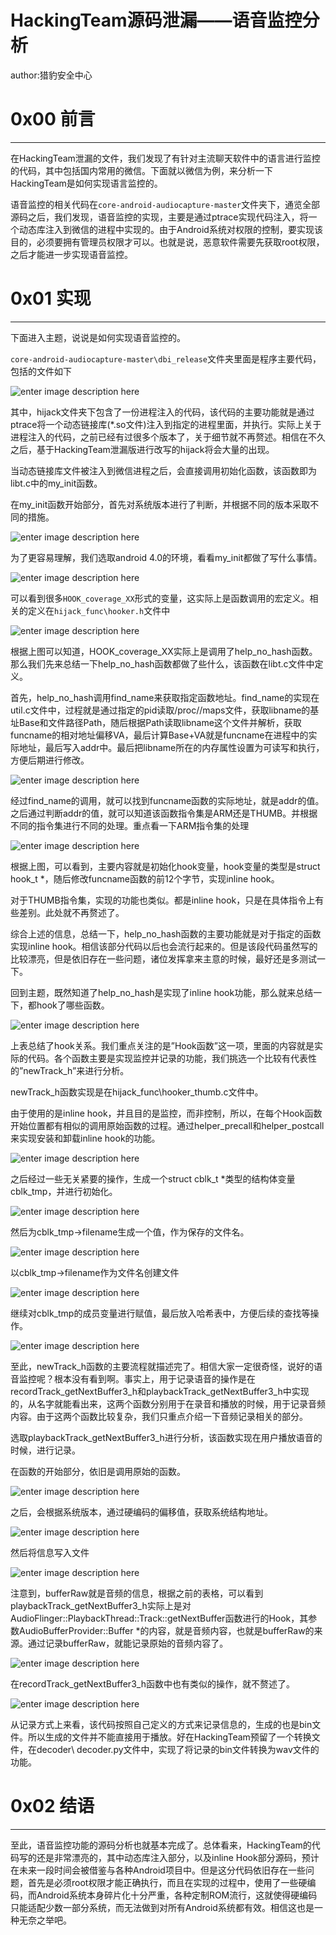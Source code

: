 # HackingTeam源码泄漏——语音监控分析

author:猎豹安全中心

0x00 前言
=======

* * *

在HackingTeam泄漏的文件，我们发现了有针对主流聊天软件中的语言进行监控的代码，其中包括国内常用的微信。下面就以微信为例，来分析一下HackingTeam是如何实现语言监控的。

语音监控的相关代码在`core-android-audiocapture-master`文件夹下，通览全部源码之后，我们发现，语音监控的实现，主要是通过ptrace实现代码注入，将一个动态库注入到微信的进程中实现的。由于Android系统对权限的控制，要实现该目的，必须要拥有管理员权限才可以。也就是说，恶意软件需要先获取root权限，之后才能进一步实现语音监控。

0x01 实现
=======

* * *

下面进入主题，说说是如何实现语音监控的。

`core-android-audiocapture-master\dbi_release`文件夹里面是程序主要代码，包括的文件如下

![enter image description here](http://drops.javaweb.org/uploads/images/fe675f5553428eafa6529022df209856fce741d5.jpg)

其中，hijack文件夹下包含了一份进程注入的代码，该代码的主要功能就是通过ptrace将一个动态链接库(*.so文件)注入到指定的进程里面，并执行。实际上关于进程注入的代码，之前已经有过很多个版本了，关于细节就不再赘述。相信在不久之后，基于HackingTeam泄漏版进行改写的hijack将会大量的出现。

当动态链接库文件被注入到微信进程之后，会直接调用初始化函数，该函数即为libt.c中的my_init函数。

在my_init函数开始部分，首先对系统版本进行了判断，并根据不同的版本采取不同的措施。

![enter image description here](http://drops.javaweb.org/uploads/images/2c7ac6cf5160a72c296a4fc0ba8aeafa46bc4dfa.jpg)

为了更容易理解，我们选取android 4.0的环境，看看my_init都做了写什么事情。

![enter image description here](http://drops.javaweb.org/uploads/images/5dcefcff6a3d0c2fa2efc6ef5c406d57e3c2d628.jpg)

可以看到很多`HOOK_coverage_XX`形式的变量，这实际上是函数调用的宏定义。相关的定义在`hijack_func\hooker.h`文件中

![enter image description here](http://drops.javaweb.org/uploads/images/5a82c08f10e20a00d4ed1abf69c2b16dd9328c68.jpg)

根据上图可以知道，HOOK_coverage_XX实际上是调用了help_no_hash函数。那么我们先来总结一下help_no_hash函数都做了些什么，该函数在libt.c文件中定义。

首先，help_no_hash调用find_name来获取指定函数地址。find_name的实现在util.c文件中，过程就是通过指定的pid读取/proc//maps文件，获取libname的基址Base和文件路径Path，随后根据Path读取libname这个文件并解析，获取funcname的相对地址偏移VA，最后计算Base+VA就是funcname在进程中的实际地址，最后写入addr中。最后把libname所在的内存属性设置为可读写和执行，方便后期进行修改。

![enter image description here](http://drops.javaweb.org/uploads/images/e4884d17e8c2b5cc43a311d1e9bd6491cf157c77.jpg)

经过find_name的调用，就可以找到funcname函数的实际地址，就是addr的值。之后通过判断addr的值，就可以知道该函数指令集是ARM还是THUMB。并根据不同的指令集进行不同的处理。重点看一下ARM指令集的处理

![enter image description here](http://drops.javaweb.org/uploads/images/0756a07efa732a10c951d8257684ff1722d17cf2.jpg)

根据上图，可以看到，主要内容就是初始化hook变量，hook变量的类型是struct hook_t *，随后修改funcname函数的前12个字节，实现inline hook。

对于THUMB指令集，实现的功能也类似。都是inline hook，只是在具体指令上有些差别。此处就不再赘述了。

综合上述的信息，总结一下，help_no_hash函数的主要功能就是对于指定的函数实现inline hook。相信该部分代码以后也会流行起来的。但是该段代码虽然写的比较漂亮，但是依旧存在一些问题，诸位发挥拿来主意的时候，最好还是多测试一下。

回到主题，既然知道了help_no_hash是实现了inline hook功能，那么就来总结一下，都hook了哪些函数。

![enter image description here](http://drops.javaweb.org/uploads/images/dc078e20aef2430580e098c443ac51cbcaafdede.jpg)

上表总结了hook关系。我们重点关注的是”Hook函数”这一项，里面的内容就是实际的代码。各个函数主要是实现监控并记录的功能，我们挑选一个比较有代表性的”newTrack_h”来进行分析。

newTrack_h函数实现是在hijack_func\hooker_thumb.c文件中。

由于使用的是inline hook，并且目的是监控，而非控制，所以，在每个Hook函数开始位置都有相似的调用原始函数的过程。通过helper_precall和helper_postcall来实现安装和卸载inline hook的功能。

![enter image description here](http://drops.javaweb.org/uploads/images/a88b58ee6cb649aa67b8523bab541500532ba9f2.jpg)

之后经过一些无关紧要的操作，生成一个struct cblk_t *类型的结构体变量cblk_tmp，并进行初始化。

![enter image description here](http://drops.javaweb.org/uploads/images/1522a868dd9a0b04337391d3ac24badb54cb2bec.jpg)

然后为cblk_tmp->filename生成一个值，作为保存的文件名。

![enter image description here](http://drops.javaweb.org/uploads/images/485bcc70f36767b7c366497f9a575c7f75925ff6.jpg)

以cblk_tmp->filename作为文件名创建文件

![enter image description here](http://drops.javaweb.org/uploads/images/2d4ffb9317d23a4cffaff1c15703db5e9b41acb5.jpg)

继续对cblk_tmp的成员变量进行赋值，最后放入哈希表中，方便后续的查找等操作。

![enter image description here](http://drops.javaweb.org/uploads/images/940fd48e01502f7e67d373bead6649ae86aca876.jpg)

至此，newTrack_h函数的主要流程就描述完了。相信大家一定很奇怪，说好的语音监控呢？根本没有看到啊。事实上，用于记录语音的操作是在recordTrack_getNextBuffer3_h和playbackTrack_getNextBuffer3_h中实现的，从名字就能看出来，这两个函数分别用于在录音和播放的时候，用于记录音频内容。由于这两个函数比较复杂，我们只重点介绍一下音频记录相关的部分。

选取playbackTrack_getNextBuffer3_h进行分析，该函数实现在用户播放语音的时候，进行记录。

在函数的开始部分，依旧是调用原始的函数。

![enter image description here](http://drops.javaweb.org/uploads/images/4a6d3e286603e365a99097c53b3e1a4c043635e1.jpg)

之后，会根据系统版本，通过硬编码的偏移值，获取系统结构地址。

![enter image description here](http://drops.javaweb.org/uploads/images/f315a68ccbd7dfde060e8c79a3c8dec5e3f5a7c7.jpg)

然后将信息写入文件

![enter image description here](http://drops.javaweb.org/uploads/images/935d326e8198d464a3e4fbcfad696f31cebd5c4a.jpg)

注意到，bufferRaw就是音频的信息，根据之前的表格，可以看到playbackTrack_getNextBuffer3_h实际上是对AudioFlinger::PlaybackThread::Track::getNextBuffer函数进行的Hook，其参数AudioBufferProvider::Buffer *的内容，就是音频内容，也就是bufferRaw的来源。通过记录bufferRaw，就能记录原始的音频内容了。

![enter image description here](http://drops.javaweb.org/uploads/images/6abce007230a9256bdf3b15b9bdb12cca84df96b.jpg)

在recordTrack_getNextBuffer3_h函数中也有类似的操作，就不赘述了。

![enter image description here](http://drops.javaweb.org/uploads/images/a5f17a1ab6b57baa90a669fa758ba06ffa932a25.jpg)

从记录方式上来看，该代码按照自己定义的方式来记录信息的，生成的也是bin文件。所以生成的文件并不能直接用于播放。好在HackingTeam预留了一个转换文件，在decoder\ decoder.py文件中，实现了将记录的bin文件转换为wav文件的功能。

0x02 结语
=======

* * *

至此，语音监控功能的源码分析也就基本完成了。总体看来，HackingTeam的代码写的还是非常漂亮的，其中动态库注入部分，以及inline Hook部分源码，预计在未来一段时间会被借鉴与各种Android项目中。但是这分代码依旧存在一些问题，首先是必须root权限才能正确执行，而且在实现的过程中，使用了一些硬编码，而Android系统本身碎片化十分严重，各种定制ROM流行，这就使得硬编码只能适配少数一部分系统，而无法做到对所有Android系统都有效。相信这也是一种无奈之举吧。